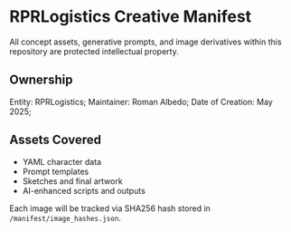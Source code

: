 # RPRLogistics Creative Manifest

All concept assets, generative prompts, and image derivatives within this repository are protected intellectual property.

## Ownership
Entity: RPRLogistics;
Maintainer: Roman Albedo;
Date of Creation: May 2025;

## Assets Covered
- YAML character data
- Prompt templates
- Sketches and final artwork
- AI-enhanced scripts and outputs

Each image will be tracked via SHA256 hash stored in `/manifest/image_hashes.json`.
